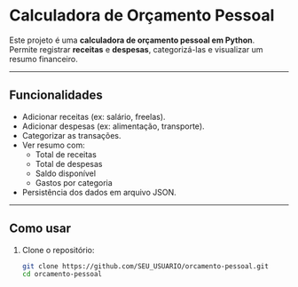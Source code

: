 # Calculadora de Orçamento Pessoal

Este projeto é uma **calculadora de orçamento pessoal em Python**.  
Permite registrar **receitas** e **despesas**, categorizá-las e visualizar um resumo financeiro.

---

## Funcionalidades
- Adicionar receitas (ex: salário, freelas).
- Adicionar despesas (ex: alimentação, transporte).
- Categorizar as transações.
- Ver resumo com:
  - Total de receitas
  - Total de despesas
  - Saldo disponível
  - Gastos por categoria
- Persistência dos dados em arquivo JSON.

---

## Como usar

1. Clone o repositório:
   ```bash
   git clone https://github.com/SEU_USUARIO/orcamento-pessoal.git
   cd orcamento-pessoal
